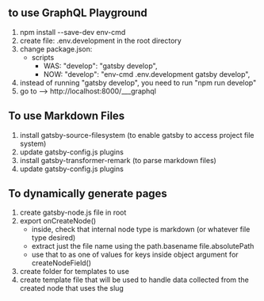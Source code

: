 ## to use GraphQL Playground

1. npm install --save-dev env-cmd
2. create file: .env.development in the root directory
3. change package.json:
      - scripts
           - WAS: "develop": "gatsby develop",
           - NOW: "develop": "env-cmd .env.development gatsby develop",
4. instead of running "gatsby develop", you need to run "npm run develop"
5. go to --> http://localhost:8000/___graphql

## To use Markdown Files

1. install gatsby-source-filesystem (to enable gatsby to access project file system)
2. update gatsby-config.js plugins
3. install gatsby-transformer-remark (to parse markdown files)
4. update gatsby-config.js plugins

## To dynamically generate pages

1. create gatsby-node.js file in root
2. export onCreateNode()
      - inside, check that internal node type is markdown (or whatever file type desired)
      - extract just the file name using the path.basename file.absolutePath
      - use that to as one of values for keys inside object argument for createNodeField()
3. create folder for templates to use
4. create template file that will be used to handle data collected from the created node that uses the slug
